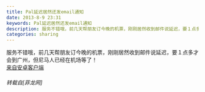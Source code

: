 ```yaml
---
title: Pal延迟居然还发email通知
date: 2013-8-9 23:31
keywords: Pal延迟居然还发email通知
description: 服务不错哦，前几天帮朋友订今晚的机票，刚刚居然收到邮件说延迟，要１点多才会到广州，但尼马人已经在机场等了！来自安卓客户端
categories: sharing
---
```

<td class="t_f" id="postmessage_33144">

服务不错哦，前几天帮朋友订今晚的机票，刚刚居然收到邮件说延迟，要１点多才会到广州，但尼马人已经在机场等了！<br/>
<a href="http://www.flw.ph//mobcent/download/down.php" target="_blank">来自安卓客户端</a></td>
###### 转载自[菲龙网]